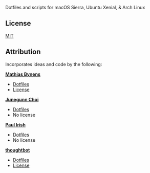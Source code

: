 Dotfiles and scripts for macOS Sierra, Ubuntu Xenial, & Arch Linux

License
-------

[MIT](https://github.com/cwonrails/dotfiles/blob/master/LICENSE)

Attribution
-----------

Incorporates ideas and code by the following:

**[Mathias Bynens](https://github.com/mathiasbynens)**

* [Dotfiles](https://github.com/mathiasbynens/dotfiles)
* [License](https://github.com/mathiasbynens/dotfiles/blob/master/LICENSE-MIT.txt)

**[Junegunn Choi](https://github.com/junegunn)**

* [Dotfiles](https://github.com/junegunn/dotfiles)
* No license

**[Paul Irish](https://github.com/paulirish)**

* [Dotfiles](https://github.com/paulirish/dotfiles)
* No license

**[thoughtbot](https://github.com/thoughtbot)**

* [Dotfiles](https://github.com/thoughtbot/dotfiles)
* [License](https://github.com/thoughtbot/dotfiles/blob/master/LICENSE)
